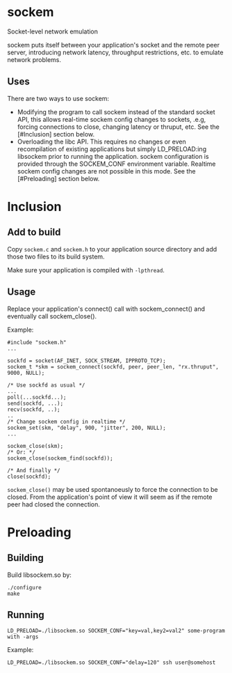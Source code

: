# sockem
Socket-level network emulation

sockem puts itself between your application's socket and the remote peer server,
introducing network latency, throughput restrictions, etc. to emulate
network problems.

## Uses

There are two ways to use sockem:
 * Modifying the program to call sockem instead of the standard socket API,
   this allows real-time sockem config changes to sockets, .e.g, forcing
   connections to close, changing latency or thruput, etc.
   See the [#Inclusion] section below.
 * Overloading the libc API. This requires no changes or even recompilation
   of existing applications but simply LD_PRELOAD:ing libsockem prior to running
   the application. sockem configuration is provided through the SOCKEM_CONF
   environment variable. Realtime sockem config changes are not possible
   in this mode.
   See the [#Preloading] section below.


# Inclusion

## Add to build

Copy `sockem.c` and `sockem.h` to your application source directory
and add those two files to its build system.

Make sure your application is compiled with `-lpthread`.


## Usage

Replace your application's connect() call with sockem_connect() and
eventually call sockem_close().

Example:

    #include "sockem.h"
    ...
    
    sockfd = socket(AF_INET, SOCK_STREAM, IPPROTO_TCP);
    sockem_t *skm = sockem_connect(sockfd, peer, peer_len, "rx.thruput", 9000, NULL);

    /* Use sockfd as usual */
    ...
    poll(...sockfd...);
    send(sockfd, ...);
    recv(sockfd, ..);
    ..
    /* Change sockem config in realtime */
    sockem_set(skm, "delay", 900, "jitter", 200, NULL);
    ...

    sockem_close(skm);
    /* Or: */
    sockem_close(sockem_find(sockfd));

    /* And finally */
    close(sockfd);



`sockem_close()` may be used spontanoeusly to force the connection to be
closed. From the application's point of view it will seem as if the
remote peer had closed the connection.



# Preloading

## Building

Build libsockem.so by:

    ./configure
    make


## Running

    LD_PRELOAD=./libsockem.so SOCKEM_CONF="key=val,key2=val2" some-program with -args

Example:

    LD_PRELOAD=./libsockem.so SOCKEM_CONF="delay=120" ssh user@somehost

